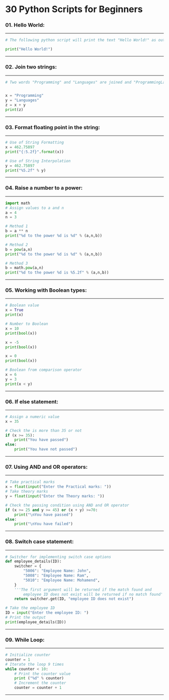 # 30 Python Scripts for Beginners

### **01. Hello World:**

---------------------------------------


```python
# The following python script will print the text "Hello World!" as output.

print("Hello World!")
```
----------------------------------------
### **02. Join two strings:**

---------------------------------------


```python
# Two words "Programming" and "Languages" are joined and "ProgrammingLanguages" is printed as output.


x = "Programming"
y = "Languages"
z = x + y
print(z)
```
----------------------------------------
### **03. Format floating point in the string:**

---------------------------------------


```python
# Use of String Formatting
x = 462.75897
print("{:5.2f}".format(x))

# Use of String Interpolation
y = 462.75897
print("%5.2f" % y)
```
----------------------------------------

### **04. Raise a number to a power:**

---------------------------------------


```python
import math
# Assign values to a and n
a = 4
n = 3

# Method 1
b = a ** n
print("%d to the power %d is %d" % (a,n,b))

# Method 2
b = pow(a,n)
print("%d to the power %d is %d" % (a,n,b))

# Method 3
b = math.pow(a,n)
print("%d to the power %d is %5.2f" % (a,n,b))
```
----------------------------------------
### **05. Working with Boolean types:**

---------------------------------------


```python
# Boolean value
x = True
print(x)

# Number to Boolean
x = 10
print(bool(x))

x = -5
print(bool(x))

x = 0
print(bool(x))

# Boolean from comparison operator
x = 6
y = 3
print(x < y)
```
----------------------------------------
### **06. If else statement:**

---------------------------------------


```python
# Assign a numeric value
x = 35

# Check the is more than 35 or not
if (x >= 35):
    print("You have passed")
else:
    print("You have not passed")
```
----------------------------------------
### **07. Using AND and OR operators:**

---------------------------------------


```python
# Take practical marks
x = float(input("Enter the Practical marks: "))
# Take theory marks
y = float(input("Enter the Theory marks: "))

# Check the passing condition using AND and OR operator
if (x >= 25 and y >= 45) or (x + y) >=70:
    print("\nYou have passed")
else:
    print("\nYou have failed")
```
----------------------------------------
### **08. Switch case statement:**

---------------------------------------


```python
# Switcher for implementing switch case options
def employee_details(ID):
    switcher = {
        "5006": "Employee Name: John",
        "5008": "Employee Name: Ram",  
        "5010": "Employee Name: Mohamend",
    }
    '''The first argument will be returned if the match found and
        employee ID does not exist will be returned if no match found'''
    return switcher.get(ID, "employee ID does not exist")

# Take the employee ID
ID = input("Enter the employee ID: ")
# Print the output
print(employee_details(ID))
```
----------------------------------------
### **09. While Loop:**

---------------------------------------


```python
# Initialize counter
counter = 1
# Iterate the loop 9 times
while counter < 10:
    # Print the counter value
    print ("%d" % counter)
    # Increment the counter
    counter = counter + 1
```
----------------------------------------
